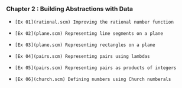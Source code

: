### Chapter 2 : Building Abstractions with Data

*     [Ex 01](rational.scm) Improving the rational number function
*     [Ex 02](plane.scm) Representing line segments on a plane
*     [Ex 03](plane.scm) Representing rectangles on a plane
*     [Ex 04](pairs.scm) Representing pairs using lambdas
*     [Ex 05](pairs.scm) Representing pairs as products of integers
*     [Ex 06](church.scm) Defining numbers using Church numberals

